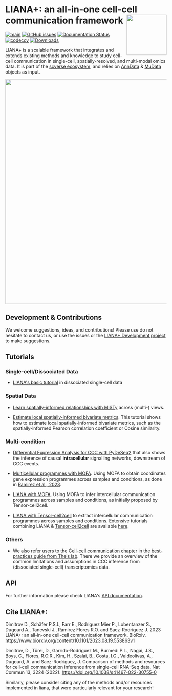# LIANA+: an all-in-one cell-cell communication framework <img src="https://raw.githubusercontent.com/saezlab/liana-py/dev/docs/source/_static/logo.png?raw=true" align="right" height="125">

<!-- badges: start -->
[![main](https://github.com/saezlab/liana-py/actions/workflows/main.yml/badge.svg)](https://github.com/saezlab/liana-py/actions)
[![GitHub issues](https://img.shields.io/github/issues/saezlab/liana-py.svg)](https://github.com/saezlab/liana-py/issues/)
[![Documentation Status](https://readthedocs.org/projects/liana-py/badge/?version=latest)](https://liana-py.readthedocs.io/en/latest/?badge=latest)
[![codecov](https://codecov.io/gh/saezlab/liana-py/branch/main/graph/badge.svg?token=TM0P29KKN5)](https://codecov.io/gh/saezlab/liana-py)
[![Downloads](https://static.pepy.tech/badge/liana)](https://pepy.tech/project/liana)
<!-- badges: end -->

LIANA+ is a scalable framework that integrates and extends existing methods and knowledge to study cell-cell communication in single-cell, spatially-resolved, and multi-modal omics data. It is part of the [scverse ecosystem](https://github.com/scverse), and relies on [AnnData](https://github.com/scverse/anndata) & [MuData](https://github.com/scverse/mudata) objects as input.

<img src="https://raw.githubusercontent.com/saezlab/liana-py/main/docs/source/_static/abstract.png" width="700" align="center">

## Development & Contributions

We welcome suggestions, ideas, and contributions! Please use do not hesitate to contact us, or use the issues or the [LIANA+ Development project](https://github.com/orgs/saezlab/projects/16) to make suggestions.

## Tutorials

### Single-cell/Dissociated Data

- [LIANA's basic tutorial](https://liana-py.readthedocs.io/en/latest/notebooks/basic_usage.html) in dissociated single-cell data

### Spatial Data

- [Learn spatially-informed relationships with MISTy](https://liana-py.readthedocs.io/en/latest/notebooks/misty.html) across (multi-) views.

- [Estimate local spatially-informed bivariate metrics](https://liana-py.readthedocs.io/en/latest/notebooks/bivariate.html). This tutorial shows how to estimate local spatially-informed bivariate metrics, such as the spatially-informed Pearson correlation coefficient or Cosine similarity.

### Multi-condition

- [Differential Expression Analysis for CCC with PyDeSeq2](https://liana-py.readthedocs.io/en/latest/notebooks/targeted.html) that also shows the inference of causal **intracellular** signalling networks, downstream of CCC events.

- [Multicellular programmes with MOFA](https://liana-py.readthedocs.io/en/latest/notebooks/mofacellular.html). Using MOFA to obtain coordinates gene expression programmes across samples and conditions, as done in [Ramirez et al., 2023](https://europepmc.org/article/ppr/ppr620471).

- [LIANA with MOFA](https://liana-py.readthedocs.io/en/latest/notebooks/mofatalk.html). Using MOFA to infer intercellular communication programmes across samples and conditions, as initially proposed by Tensor-cell2cell.

- [LIANA with Tensor-cell2cell](https://liana-py.readthedocs.io/en/latest/notebooks/liana_c2c.html) to extract intercellular communication programmes across samples and conditions. Extensive tutorials combining LIANA & [Tensor-cell2cell](https://www.nature.com/articles/s41467-022-31369-2) are available [here](https://ccc-protocols.readthedocs.io/en/latest/index.html).


### Others

- We also refer users to the [Cell-cell communication chapter](https://www.sc-best-practices.org/mechanisms/cell_cell_communication.html) in the [best-practices guide from Theis lab](https://www.nature.com/articles/s41576-023-00586-w). There we provide an overview of the common limitations and assumptions in CCC inference from (dissociated single-cell) transcriptomics data.


## API
For further information please check LIANA's [API documentation](https://liana-py.readthedocs.io/en/latest/api.html).


## Cite LIANA+:

Dimitrov D., Schäfer P.S.L, Farr E., Rodriguez Mier P., Lobentanzer S., Dugourd A., Tanevski J., Ramirez Flores R.O. and Saez-Rodriguez J. 2023 LIANA+: an all-in-one cell-cell communication framework. BioRxiv. https://www.biorxiv.org/content/10.1101/2023.08.19.553863v1

Dimitrov, D., Türei, D., Garrido-Rodriguez M., Burmedi P.L., Nagai, J.S., Boys, C., Flores, R.O.R., Kim, H., Szalai, B., Costa, I.G., Valdeolivas, A., Dugourd, A. and Saez-Rodriguez, J. Comparison of methods and resources for cell-cell communication inference from single-cell RNA-Seq data. Nat Commun 13, 3224 (2022). https://doi.org/10.1038/s41467-022-30755-0

Similarly, please consider citing any of the methods and/or resources implemented in liana, that were particularly relevant for your research!
